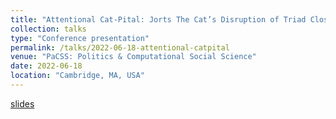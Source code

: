 ```yaml
---
title: "Attentional Cat-Pital: Jorts The Cat’s Disruption of Triad Closure Processes in Social Networks."
collection: talks
type: "Conference presentation"
permalink: /talks/2022-06-18-attentional-catpital
venue: "PaCSS: Politics & Computational Social Science"
date: 2022-06-18
location: "Cambridge, MA, USA"
---
```

[slides](http://asmithh.github.io/files/attentional_catpital_pacss_2022.pdf)
